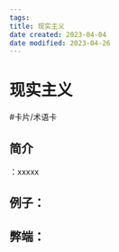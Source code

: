 ```yaml
---
tags:
title: 现实主义
date created: 2023-04-04
date modified: 2023-04-26
---
```


# 现实主义

#卡片/术语卡

## 简介

：xxxxx

## 例子：

## 弊端：
